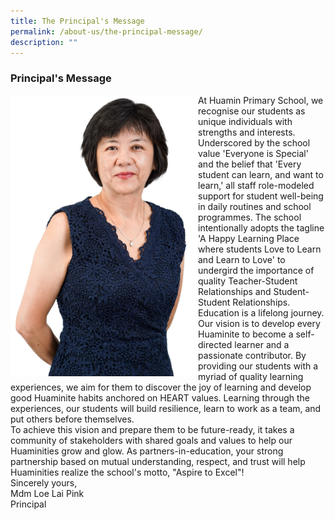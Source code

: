 ```yaml
---
title: The Principal's Message
permalink: /about-us/the-principal-message/
description: ""
---
```

### **Principal's Message**

<img src="/images/MdmLoe2023.jpg" alt="Mdm Loe 2023" style="float:left; width: 300px; height: 450px;">At Huamin Primary School, we recognise our students as unique individuals with strengths and interests. Underscored by the school value 'Everyone is Special' and the belief that 'Every student can learn, and want to learn,' all staff role-modeled support for student well-being in daily routines and school programmes. The school intentionally adopts the tagline 'A Happy Learning Place where students Love to Learn and Learn to Love' to undergird the importance of quality Teacher-Student Relationships and Student-Student Relationships.
<br>
Education is a lifelong journey. Our vision is to develop every Huaminite to become a self-directed learner and a passionate contributor. By providing our students with a myriad of quality learning experiences, we aim for them to discover the joy of learning and develop good Huaminite habits anchored on HEART values. Learning through the experiences, our students will build resilience, learn to work as a team, and put others before themselves.
<br>
To achieve this vision and prepare them to be future-ready, it takes a community of stakeholders with shared goals and values to help our Huaminities grow and glow. As partners-in-education, your strong partnership based on mutual understanding, respect, and trust will help Huaminities realize the school's motto, "Aspire to Excel"!
<br>
Sincerely yours,<br>
Mdm Loe Lai Pink
<br>
Principal